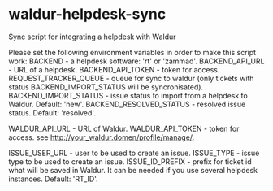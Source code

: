 # waldur-helpdesk-sync

Sync script for integrating a helpdesk with Waldur

Please set the following environment variables in order to make this script work:
BACKEND - a helpdesk software: 'rt' or 'zammad'.
BACKEND_API_URL - URL of a helpdesk.
BACKEND_API_TOKEN - token for access.
REQUEST_TRACKER_QUEUE - queue for sync to waldur (only tickets with status BACKEND_IMPORT_STATUS will be syncronisated).
BACKEND_IMPORT_STATUS - issue status to import from a helpdesk to Waldur. Default: 'new'.
BACKEND_RESOLVED_STATUS - resolved issue status. Default: 'resolved'.

WALDUR_API_URL - URL of Waldur.
WALDUR_API_TOKEN - token for access. see http://your_waldur.domen/profile/manage/.

ISSUE_USER_URL - user to be used to create an issue.
ISSUE_TYPE -  issue type to be used to create an issue.
ISSUE_ID_PREFIX - prefix for ticket id what will be saved in Waldur. It can be needed if you use several helpdesk instances. Default: 'RT_ID'.
